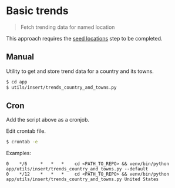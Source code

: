 # Basic trends
> Fetch trending data for named location

This approach requires the [seed locations](trends/seed_locations.md) step to be completed.

## Manual

Utility to get and store trend data for a country and its towns.

```bash
$ cd app
$ utils/insert/trends_country_and_towns.py
```

## Cron

Add the script above as a cronjob.

Edit crontab file.

```bash
$ crontab -e
```

Examples:

```
0    */6     *   *   *    cd <PATH_TO_REPO> && venv/bin/python app/utils/insert/trends_country_and_towns.py --default
0    */12    *   *   *    cd <PATH_TO_REPO> && venv/bin/python app/utils/insert/trends_country_and_towns.py United States
```
